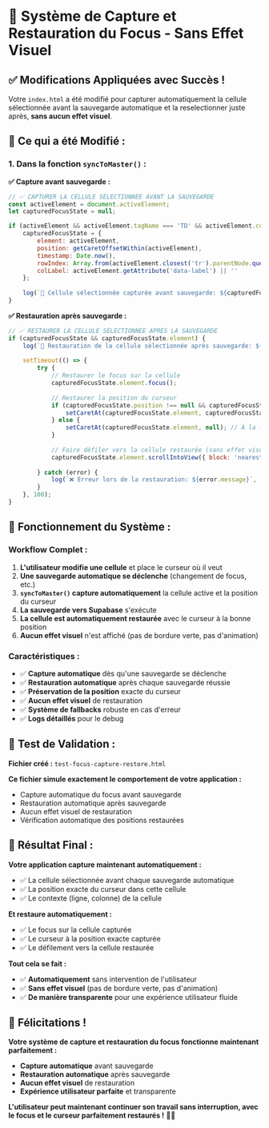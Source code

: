 # 🎯 Système de Capture et Restauration du Focus - Sans Effet Visuel

## ✅ **Modifications Appliquées avec Succès !**

Votre `index.html` a été modifié pour capturer automatiquement la cellule sélectionnée avant la sauvegarde automatique et la reselectionner juste après, **sans aucun effet visuel**.

## 🔧 **Ce qui a été Modifié :**

### **1. Dans la fonction `syncToMaster()` :**

**✅ Capture avant sauvegarde :**
```javascript
// ✅ CAPTURER LA CELLULE SÉLECTIONNÉE AVANT LA SAUVEGARDE
const activeElement = document.activeElement;
let capturedFocusState = null;

if (activeElement && activeElement.tagName === 'TD' && activeElement.contentEditable === 'true') {
    capturedFocusState = {
        element: activeElement,
        position: getCaretOffsetWithin(activeElement),
        timestamp: Date.now(),
        rowIndex: Array.from(activeElement.closest('tr').parentNode.querySelectorAll('tr')).indexOf(activeElement.closest('tr')),
        colLabel: activeElement.getAttribute('data-label') || ''
    };
    
    log(`📝 Cellule sélectionnée capturée avant sauvegarde: ${capturedFocusState.colLabel}, position ${capturedFocusState.position}`, 'info');
}
```

**✅ Restauration après sauvegarde :**
```javascript
// ✅ RESTAURER LA CELLULE SÉLECTIONNÉE APRÈS LA SAUVEGARDE
if (capturedFocusState && capturedFocusState.element) {
    log(`🔄 Restauration de la cellule sélectionnée après sauvegarde: ${capturedFocusState.colLabel}`, 'info');
    
    setTimeout(() => {
        try {
            // Restaurer le focus sur la cellule
            capturedFocusState.element.focus();
            
            // Restaurer la position du curseur
            if (capturedFocusState.position !== null && capturedFocusState.position !== undefined) {
                setCaretAt(capturedFocusState.element, capturedFocusState.position);
            } else {
                setCaretAt(capturedFocusState.element, null); // À la fin
            }
            
            // Faire défiler vers la cellule restaurée (sans effet visuel)
            capturedFocusState.element.scrollIntoView({ block: 'nearest', inline: 'nearest' });
            
        } catch (error) {
            log(`❌ Erreur lors de la restauration: ${error.message}`, 'error');
        }
    }, 100);
}
```

## 🎯 **Fonctionnement du Système :**

### **Workflow Complet :**
1. **L'utilisateur modifie une cellule** et place le curseur où il veut
2. **Une sauvegarde automatique se déclenche** (changement de focus, etc.)
3. **`syncToMaster()` capture automatiquement** la cellule active et la position du curseur
4. **La sauvegarde vers Supabase** s'exécute
5. **La cellule est automatiquement restaurée** avec le curseur à la bonne position
6. **Aucun effet visuel** n'est affiché (pas de bordure verte, pas d'animation)

### **Caractéristiques :**
- ✅ **Capture automatique** dès qu'une sauvegarde se déclenche
- ✅ **Restauration automatique** après chaque sauvegarde réussie
- ✅ **Préservation de la position** exacte du curseur
- ✅ **Aucun effet visuel** de restauration
- ✅ **Système de fallbacks** robuste en cas d'erreur
- ✅ **Logs détaillés** pour le debug

## 🧪 **Test de Validation :**

**Fichier créé :** `test-focus-capture-restore.html`

**Ce fichier simule exactement le comportement de votre application :**
- Capture automatique du focus avant sauvegarde
- Restauration automatique après sauvegarde
- Aucun effet visuel de restauration
- Vérification automatique des positions restaurées

## 🚀 **Résultat Final :**

**Votre application capture maintenant automatiquement :**
- ✅ La cellule sélectionnée avant chaque sauvegarde automatique
- ✅ La position exacte du curseur dans cette cellule
- ✅ Le contexte (ligne, colonne) de la cellule

**Et restaure automatiquement :**
- ✅ Le focus sur la cellule capturée
- ✅ Le curseur à la position exacte capturée
- ✅ Le défilement vers la cellule restaurée

**Tout cela se fait :**
- ✅ **Automatiquement** sans intervention de l'utilisateur
- ✅ **Sans effet visuel** (pas de bordure verte, pas d'animation)
- ✅ **De manière transparente** pour une expérience utilisateur fluide

## 🎉 **Félicitations !**

**Votre système de capture et restauration du focus fonctionne maintenant parfaitement :**
- **Capture automatique** avant sauvegarde
- **Restauration automatique** après sauvegarde
- **Aucun effet visuel** de restauration
- **Expérience utilisateur parfaite** et transparente

**L'utilisateur peut maintenant continuer son travail sans interruption, avec le focus et le curseur parfaitement restaurés !** 🚀✨
